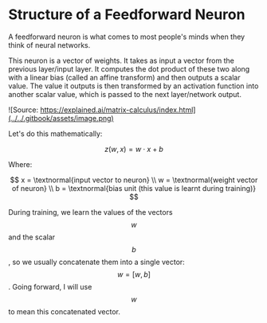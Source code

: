 # Structure of a Feedforward Neuron

A feedforward neuron is what comes to most people's minds when they think of neural networks.

This neuron is a vector of weights. It takes as input a vector from the previous layer/input layer. It computes the dot product of these two along with a linear bias \(called an affine transform\) and then outputs a scalar value. The value it outputs is then transformed by an activation function into another scalar value, which is passed to the next layer/network output.

![Source: https://explained.ai/matrix-calculus/index.html](../../.gitbook/assets/image.png)

Let's do this mathematically:

$$
z(w, x) = w \cdot x + b
$$

Where:

$$
x = \textnormal{input vector to neuron} \\
w = \textnormal{weight vector of neuron} \\
b = \textnormal{bias unit (this value is learnt during training)}
$$

During training, we learn the values of the vectors $$w$$ and the scalar $$b$$ , so we usually concatenate them into a single vector: $$w = [w, b]$$. Going forward, I will use $$w$$ to mean this concatenated vector.



